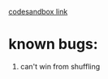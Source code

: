 [codesandbox link](https://codesandbox.io/p/github/leevayy/tic-tac-shuffle/main)

# known bugs:

1. can't win from shuffling
